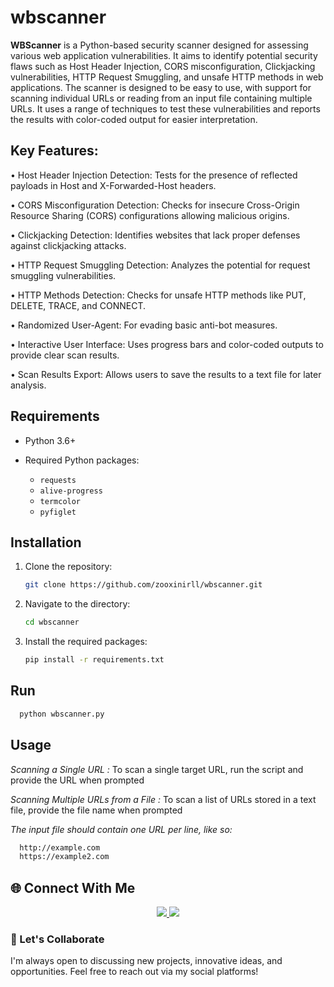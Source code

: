 # wbscanner

**WBScanner** is a Python-based security scanner designed for assessing various web application vulnerabilities. It aims to identify potential security flaws such as Host Header Injection, CORS misconfiguration, Clickjacking vulnerabilities, HTTP Request Smuggling, and unsafe HTTP methods in web applications. The scanner is designed to be easy to use, with support for scanning individual URLs or reading from an input file containing multiple URLs. It uses a range of techniques to test these vulnerabilities and reports the results with color-coded output for easier interpretation.

## Key Features:

• Host Header Injection Detection: Tests for the presence of reflected payloads in Host and X-Forwarded-Host headers.

• CORS Misconfiguration Detection: Checks for insecure Cross-Origin Resource Sharing (CORS) configurations allowing malicious origins.

• Clickjacking Detection: Identifies websites that lack proper defenses against clickjacking attacks.

• HTTP Request Smuggling Detection: Analyzes the potential for request smuggling vulnerabilities.

• HTTP Methods Detection: Checks for unsafe HTTP methods like PUT, DELETE, TRACE, and CONNECT.

• Randomized User-Agent: For evading basic anti-bot measures.

• Interactive User Interface: Uses progress bars and color-coded outputs to provide clear scan results.

• Scan Results Export: Allows users to save the results to a text file for later analysis.


## Requirements

- Python 3.6+
- Required Python packages:

  - `requests`
  - `alive-progress`
  - `termcolor`
  - `pyfiglet`

## Installation

1. Clone the repository:
    ```bash
    git clone https://github.com/zooxinirll/wbscanner.git
    ```
2. Navigate to the directory:
    ```bash
    cd wbscanner 
    ```
3. Install the required packages:
    ```bash
    pip install -r requirements.txt
    ```

## Run

  ```bash
    python wbscanner.py
  ```

## Usage

*Scanning a Single URL :* To scan a single target URL, run the script and provide the URL when prompted

*Scanning Multiple URLs from a File :* To scan a list of URLs stored in a text file, provide the file name when prompted

*The input file should contain one URL per line, like so:*

  ```bash
    http://example.com
    https://example2.com
  ```
     


## 🌐 Connect With Me
<p align="center"> <a href="https://github.com/zooxinirll" target="_blank"> <img src="https://img.shields.io/badge/GitHub-000?style=for-the-badge&logo=github&logoColor=white" /> </a> <a href="https://www.instagram.com/h3r.10c4lh0st.07?igsh=MTRqcGNsdmN3a2FyaA==" target="_blank"> <img src="https://img.shields.io/badge/Instagram-E4405F?style=for-the-badge&logo=instagram&logoColor=white" /> </a></p>

### 🧠 Let's Collaborate
I'm always open to discussing new projects, innovative ideas, and opportunities. Feel free to reach out via my social platforms!

